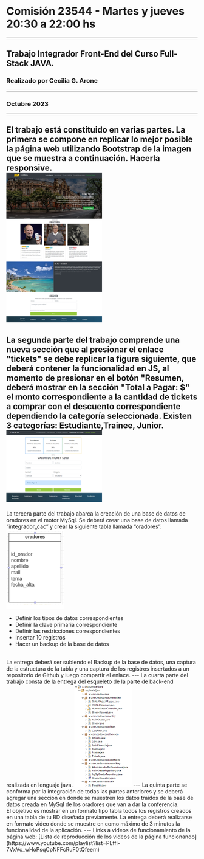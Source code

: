 # Comisión 23544 - Martes y jueves 20:30 a 22:00 hs
---
## Trabajo Integrador Front-End del Curso Full-Stack JAVA. 
### Realizado por Cecilia G. Arone 
---
### Octubre 2023
---
El trabajo está constituido en varias partes.
La primera se compone en replicar lo mejor posible la página web utilizando Bootstrap de la imagen que se muestra a continuación. Hacerla responsive.
<br>
<img src="./assets/imgs/final_front_2021.jpg" width="50%" height="50%">
---
La segunda parte del trabajo comprende una nueva sección que al presionar el enlace "tickets" se debe replicar la figura siguiente, que deberá contener la funcionalidad en JS, al momento de presionar en el botón "Resumen, deberá mostrar en la sección "Total a Pagar: $" el monto correspondiente a la cantidad de tickets a comprar con el descuento correspondiente dependiendo la categoría seleccionada. Existen 3 categorías: Estudiante,Trainee, Junior. 
<br>
<img src="./assets/imgs/Final_js_front_2021.png" width="50%" height="50%">
---
La tercera parte del trabajo abarca la creación de una base de datos de oradores en el motor MySql.
Se deberá crear una base de datos llamada “integrador_cac” y crear la siguiente tabla llamada “oradores”:
<br>
<img src="./assets/imgs/formato_tabla.png" width="30%" height="30%">
* Definir los tipos de datos correspondientes
* Definir la clave primaria correspondiente
* Definir las restricciones correspondientes
* Insertar 10 registros
* Hacer un backup de la base de datos
<br>
La entrega deberá ser subiendo el Backup de la base de datos, una captura de la estructura de la tabla y una captura de los registros insertados a un repositorio de Github y luego compartir el enlace.
---
La cuarta parte del trabajo consta de la entrega del esqueleto de la parte de back-end realizada en lenguaje java.
 <img src="./assets/imgs/Esqueleto_JAVA.png" width="30%" height="30%">
---
La quinta parte se conforma por la integración de todas las partes anteriores y se deberá agregar una sección en donde se muestren los datos traídos de la base de datos creada en MySql de los oradores que van a dar la conferencia.
<br>
El objetivo es mostrar en un formato tipo tabla todos los registros creados en una tabla de tu BD diseñada previamente.
La entrega deberá realizarse en formato video donde se muestre en como máximo de 3 minutos la funcionalidad de la aplicación.
---
Links a videos de funcionamiento de la página web:
[Lista de reproducción de los videos de la página funcionando](https://www.youtube.com/playlist?list=PLffi-7VxVc_wHoPsqCpNFFcRuF0tQfeem)
